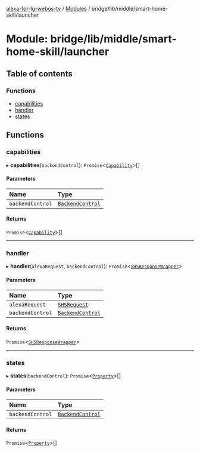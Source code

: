 [alexa-for-lg-webos-tv](../README.md) / [Modules](../modules.md) / bridge/lib/middle/smart-home-skill/launcher

# Module: bridge/lib/middle/smart-home-skill/launcher

## Table of contents

### Functions

- [capabilities](bridge_lib_middle_smart_home_skill_launcher.md#capabilities)
- [handler](bridge_lib_middle_smart_home_skill_launcher.md#handler)
- [states](bridge_lib_middle_smart_home_skill_launcher.md#states)

## Functions

### capabilities

▸ **capabilities**(`backendControl`): `Promise`\<[`Capability`](../interfaces/common_smart_home_skill_response.SHSEvent.Payload.Endpoint.Capability-1.md)\>[]

#### Parameters

| Name | Type |
| :------ | :------ |
| `backendControl` | [`BackendControl`](../classes/bridge_lib_backend_backend_control.BackendControl.md) |

#### Returns

`Promise`\<[`Capability`](../interfaces/common_smart_home_skill_response.SHSEvent.Payload.Endpoint.Capability-1.md)\>[]

___

### handler

▸ **handler**(`alexaRequest`, `backendControl`): `Promise`\<[`SHSResponseWrapper`](../classes/common_smart_home_skill_response.SHSResponseWrapper.md)\>

#### Parameters

| Name | Type |
| :------ | :------ |
| `alexaRequest` | [`SHSRequest`](../classes/common_smart_home_skill_request.SHSRequest.md) |
| `backendControl` | [`BackendControl`](../classes/bridge_lib_backend_backend_control.BackendControl.md) |

#### Returns

`Promise`\<[`SHSResponseWrapper`](../classes/common_smart_home_skill_response.SHSResponseWrapper.md)\>

___

### states

▸ **states**(`backendControl`): `Promise`\<[`Property`](../interfaces/common_smart_home_skill_response.SHSContext.Property-1.md)\>[]

#### Parameters

| Name | Type |
| :------ | :------ |
| `backendControl` | [`BackendControl`](../classes/bridge_lib_backend_backend_control.BackendControl.md) |

#### Returns

`Promise`\<[`Property`](../interfaces/common_smart_home_skill_response.SHSContext.Property-1.md)\>[]
